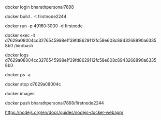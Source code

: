 
docker login bharathpersonal7898

docker build . -t firstnode2244

docker run -p 49160:3000 -d firstnode

docker exec -it d7629a08004cc3276545998e1f39fd8629112fc58e608c8943268890a63358b0 /bin/bash

docker logs d7629a08004cc3276545998e1f39fd8629112fc58e608c8943268890a63358b0

docker ps -a

docker stop d7629a08004c

docker images

docker push bharathpersonal7898/firstnode2244


https://nodejs.org/en/docs/guides/nodejs-docker-webapp/
